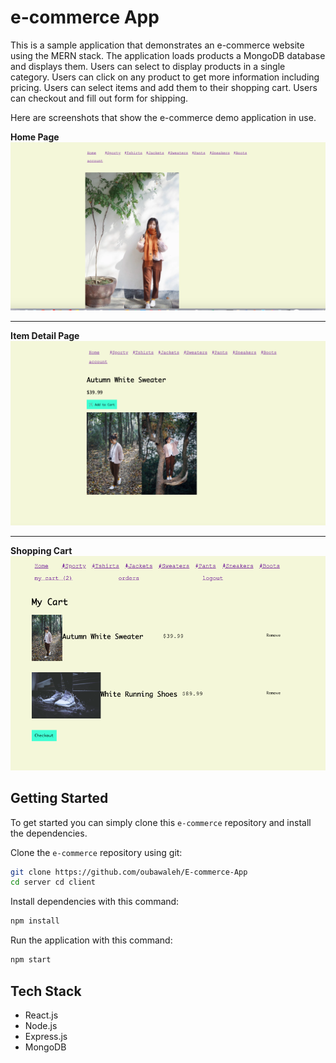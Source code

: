 # e-commerce App

This is a sample application that demonstrates an e-commerce website using the MERN stack. The application loads
products a MongoDB database and displays them. Users can select to display products in a single category. Users can
click on any product to get more information including pricing. Users can select items and
add them to their shopping cart. Users can checkout and fill out form for shipping.

Here are screenshots that show the e-commerce demo application in use.

**Home Page**
![Home Page](/screenshots/home.png?raw=true "Optional Title")

---

**Item Detail Page**
![Item Detail](/screenshots/singleitem.png?raw=true "Optional Title")

---

**Shopping Cart**
![Shopping Cart](/screenshots/shoppingcart.png?raw=true "Shopping Cart")

## Getting Started

To get started you can simply clone this `e-commerce` repository and install the dependencies.

Clone the `e-commerce` repository using git:

```bash
git clone https://github.com/oubawaleh/E-commerce-App
cd server cd client
```

Install dependencies with this command:

```bash
npm install
```

Run the application with this command:

```bash
npm start
```

## Tech Stack

- React.js
- Node.js
- Express.js
- MongoDB
